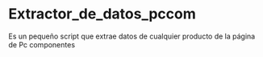 # Extractor_de_datos_pccom
Es un pequeño script que extrae datos de cualquier producto de la página de Pc componentes
